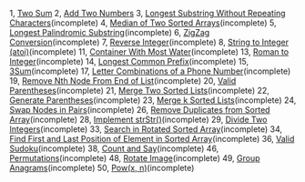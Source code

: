 1, [Two Sum](1/README.md)
2, [Add Two Numbers](2/README.md)
3, [Longest Substring Without Repeating Characters](3/README.md)(incomplete)
4, [Median of Two Sorted Arrays](4/README.md)(incomplete)
5, [Longest Palindromic Substring](5/README.md)(incomplete)
6, [ZigZag Conversion](6/README.md)(incomplete)
7, [Reverse Integer](7/README.md)(incomplete)
8, [String to Integer (atoi)](8/README.md)(incomplete)
11, [Container With Most Water](11/README.md)(incomplete)
13, [Roman to Integer](13/README.md)(incomplete)
14, [Longest Common Prefix](14/README.md)(incomplete)
15, [3Sum](15/README.md)(incomplete)
17, [Letter Combinations of a Phone Number](17/README.md)(incomplete)
19, [Remove Nth Node From End of List](19/README.md)(incomplete)
20, [Valid Parentheses](20/README.md)(incomplete)
21, [Merge Two Sorted Lists](21/README.md)(incomplete)
22, [Generate Parentheses](22/README.md)(incomplete)
23, [Merge k Sorted Lists](23/README.md)(incomplete)
24, [Swap Nodes in Pairs](24/README.md)(incomplete)
26, [Remove Duplicates from Sorted Array](26/README.md)(incomplete)
28, [Implement strStr()](28/README.md)(incomplete)
29, [Divide Two Integers](29/README.md)(incomplete)
33, [Search in Rotated Sorted Array](33/README.md)(incomplete)
34, [Find First and Last Position of Element in Sorted Array](34/README.md)(incomplete)
36, [Valid Sudoku](36/README.md)(incomplete)
38, [Count and Say](38/README.md)(incomplete)
46, [Permutations](46/README.md)(incomplete)
48, [Rotate Image](48/README.md)(incomplete)
49, [Group Anagrams](49/README.md)(incomplete)
50, [Pow(x, n)](50/README.md)(incomplete)

